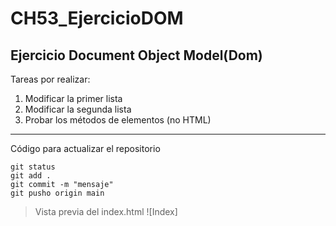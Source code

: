 # CH53_EjercicioDOM
## Ejercicio Document Object Model(Dom)

Tareas por realizar:

1. Modificar la primer lista
2. Modificar la segunda lista
3. Probar los métodos de elementos (no HTML)

---

Código para actualizar el repositorio
```
git status
git add .
git commit -m "mensaje"
git pusho origin main
```
> Vista previa del index.html
![Index]
